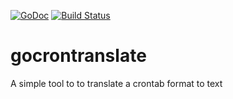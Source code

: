[![GoDoc](https://godoc.org/github.com/NBR41/gocrontranslate/translator?status.svg)](https://godoc.org/github.com/NBR41/gocrontranslate/translator)
[![Build Status](https://travis-ci.org/NBR41/gocrontranslate.svg?branch=master)](https://travis-ci.org/NBR41/gocrontranslate)

# gocrontranslate

A simple tool to to translate a crontab format to text
